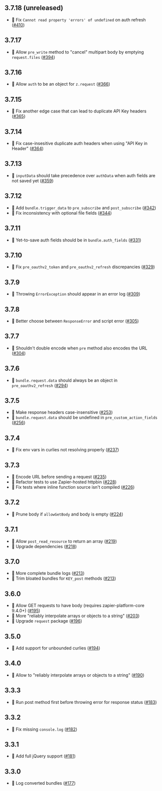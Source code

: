 ## 3.7.18 (unreleased)

- :bug: Fix `Cannot read property 'errors' of undefined` on auth refresh ([#410](https://github.com/zapier/zapier-platform/pull/410))

## 3.7.17

- :bug: Allow `pre_write` method to "cancel" multipart body by emptying `request.files` ([#394](https://github.com/zapier/zapier-platform/pull/394))

## 3.7.16

- :bug: Allow `auth` to be an object for `z.request` ([#366](https://github.com/zapier/zapier-platform/pull/366))

## 3.7.15

- :bug: Fix another edge case that can lead to duplicate API Key headers ([#365](https://github.com/zapier/zapier-platform/pull/365))

## 3.7.14

- :bug: Fix case-insesitive duplicate auth headers when using "API Key in Header" ([#364](https://github.com/zapier/zapier-platform/pull/364))

## 3.7.13

- :bug: `inputData` should take precedence over `authData` when auth fields are not saved yet ([#359](https://github.com/zapier/zapier-platform/pull/359))

## 3.7.12

- :bug: Add `bundle.trigger_data` to `pre_subscribe` and `post_subscribe` ([#342](https://github.com/zapier/zapier-platform/pull/342))
- :bug: Fix inconsistency with optional file fields ([#344](https://github.com/zapier/zapier-platform/pull/344))

## 3.7.11

- :bug: Yet-to-save auth fields should be in `bundle.auth_fields` ([#331](https://github.com/zapier/zapier-platform/pull/331))

## 3.7.10

- :bug: Fix `pre_oauthv2_token` and `pre_oauthv2_refresh` discrepancies ([#329](https://github.com/zapier/zapier-platform/pull/329))

## 3.7.9

- :bug: Throwing `ErrorException` should appear in an error log ([#309](https://github.com/zapier/zapier-platform/pull/309))

## 3.7.8

- :bug: Better choose between `ResponseError` and script error ([#305](https://github.com/zapier/zapier-platform/pull/305))

## 3.7.7

- :bug: Shouldn't double encode when `pre` method also encodes the URL ([#304](https://github.com/zapier/zapier-platform/pull/304))

## 3.7.6

- :bug: `bundle.request.data` should always be an object in `pre_oauthv2_refresh` ([#294](https://github.com/zapier/zapier-platform/pull/294))

## 3.7.5

- :bug: Make response headers case-insensitive ([#253](https://github.com/zapier/zapier-platform/pull/253))
- :bug: `bundle.request.data` should be undefined in `pre_custom_action_fields` ([#256](https://github.com/zapier/zapier-platform/pull/256))

## 3.7.4

- :bug: Fix env vars in curlies not resolving properly ([#237](https://github.com/zapier/zapier-platform/pull/237))

## 3.7.3

- :bug: Encode URL before sending a request ([#235](https://github.com/zapier/zapier-platform/pull/235))
- :hammer: Refactor tests to use Zapier-hosted httpbin ([#228](https://github.com/zapier/zapier-platform/pull/228))
- :hammer: Fix tests where inline function source isn't compiled ([#226](https://github.com/zapier/zapier-platform/pull/226))

## 3.7.2

- :bug: Prune body if `allowGetBody` and body is empty ([#224](https://github.com/zapier/zapier-platform/pull/224))

## 3.7.1

- :bug: Allow `post_read_resource` to return an array ([#219](https://github.com/zapier/zapier-platform/pull/219))
- :hammer: Upgrade dependencies ([#218](https://github.com/zapier/zapier-platform/pull/218))

## 3.7.0

- :tada: More complete bundle logs ([#213](https://github.com/zapier/zapier-platform/pull/213))
- :bug: Trim bloated bundles for `KEY_post` methods ([#213](https://github.com/zapier/zapier-platform/pull/213))

## 3.6.0

- :nail_care: Allow GET requests to have body (requires zapier-platform-core 9.4.0+) ([#195](https://github.com/zapier/zapier-platform/pull/195))
- :bug: More "reliably interpolate arrays or objects to a string" ([#203](https://github.com/zapier/zapier-platform/pull/203))
- :hammer: Upgrade `request` package ([#196](https://github.com/zapier/zapier-platform/pull/196))

## 3.5.0

- :tada: Add support for unbounded curlies ([#194](https://github.com/zapier/zapier-platform/pull/194))

## 3.4.0

- :tada: Allow to "reliably interpolate arrays or objects to a string" ([#190](https://github.com/zapier/zapier-platform/pull/190))

## 3.3.3

- :bug: Run post method first before throwing error for response status ([#183](https://github.com/zapier/zapier-platform/pull/183))

## 3.3.2

- :bug: Fix missing `console.log` ([#182](https://github.com/zapier/zapier-platform/pull/182))

## 3.3.1

- :bug: Add full jQuery support ([#181](https://github.com/zapier/zapier-platform/pull/181))

## 3.3.0

- :tada: Log converted bundles ([#177](https://github.com/zapier/zapier-platform/pull/177))
